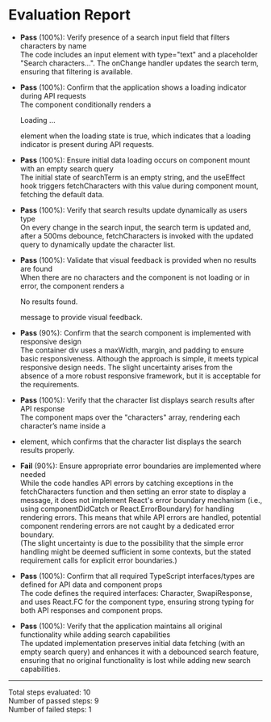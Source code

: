 # Evaluation Report

- **Pass** (100%): Verify presence of a search input field that filters characters by name  
  The code includes an input element with type="text" and a placeholder "Search characters…". The onChange handler updates the search term, ensuring that filtering is available.

- **Pass** (100%): Confirm that the application shows a loading indicator during API requests  
  The component conditionally renders a <p>Loading ...</p> element when the loading state is true, which indicates that a loading indicator is present during API requests.

- **Pass** (100%): Ensure initial data loading occurs on component mount with an empty search query  
  The initial state of searchTerm is an empty string, and the useEffect hook triggers fetchCharacters with this value during component mount, fetching the default data.

- **Pass** (100%): Verify that search results update dynamically as users type  
  On every change in the search input, the search term is updated and, after a 500ms debounce, fetchCharacters is invoked with the updated query to dynamically update the character list.

- **Pass** (100%): Validate that visual feedback is provided when no results are found  
  When there are no characters and the component is not loading or in error, the component renders a <p>No results found.</p> message to provide visual feedback.

- **Pass** (90%): Confirm that the search component is implemented with responsive design  
  The container div uses a maxWidth, margin, and padding to ensure basic responsiveness. Although the approach is simple, it meets typical responsive design needs. The slight uncertainty arises from the absence of a more robust responsive framework, but it is acceptable for the requirements.

- **Pass** (100%): Verify that the character list displays search results after API response  
  The component maps over the "characters" array, rendering each character’s name inside a <li> element, which confirms that the character list displays the search results properly.

- **Fail** (90%): Ensure appropriate error boundaries are implemented where needed  
  While the code handles API errors by catching exceptions in the fetchCharacters function and then setting an error state to display a message, it does not implement React's error boundary mechanism (i.e., using componentDidCatch or React.ErrorBoundary) for handling rendering errors. This means that while API errors are handled, potential component rendering errors are not caught by a dedicated error boundary.  
  (The slight uncertainty is due to the possibility that the simple error handling might be deemed sufficient in some contexts, but the stated requirement calls for explicit error boundaries.)

- **Pass** (100%): Confirm that all required TypeScript interfaces/types are defined for API data and component props  
  The code defines the required interfaces: Character, SwapiResponse, and uses React.FC for the component type, ensuring strong typing for both API responses and component props.

- **Pass** (100%): Verify that the application maintains all original functionality while adding search capabilities  
  The updated implementation preserves initial data fetching (with an empty search query) and enhances it with a debounced search feature, ensuring that no original functionality is lost while adding new search capabilities.

---

Total steps evaluated: 10  
Number of passed steps: 9  
Number of failed steps: 1